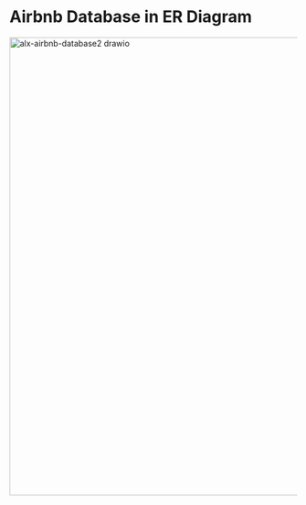 # Airbnb Database in ER Diagram
<img width="841" height="801" alt="alx-airbnb-database2 drawio" src="https://github.com/user-attachments/assets/8aa13800-4c4a-44fc-9b45-43266d55a8c7" />
